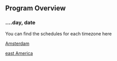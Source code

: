 ## Program Overview

### ....day, date

You can find the schedules for each timezone here

[Amsterdam](./program_amsterdam.md)

[east America](./program_america.md)